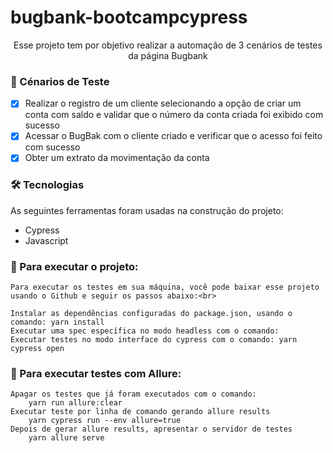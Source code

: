 # bugbank-bootcampcypress


<p align="center">Esse projeto tem por objetivo realizar a automação de 3 cenários de testes da página Bugbank</p>

### 🌱 Cénarios de Teste

- [x] Realizar o registro de um cliente selecionando a opção de criar um conta com saldo e validar que o número da conta criada foi exibido com sucesso
- [x] Acessar o BugBak com o cliente criado e verificar que o acesso foi feito com sucesso
- [x] Obter um extrato da movimentação da conta

### 🛠 Tecnologias

As seguintes ferramentas foram usadas na construção do projeto:

- Cypress
- Javascript


### 🤝 Para executar o projeto:

    Para executar os testes em sua máquina, você pode baixar esse projeto usando o Github e seguir os passos abaixo:<br>

    Instalar as dependências configuradas do package.json, usando o comando: yarn install
    Executar uma spec específica no modo headless com o comando: 
    Executar testes no modo interface do cypress com o comando: yarn cypress open

### 🤝 Para executar testes com Allure:
    Apagar os testes que já foram executados com o comando: 
        yarn run allure:clear   
    Executar teste por linha de comando gerando allure results
        yarn cypress run --env allure=true
    Depois de gerar allure results, apresentar o servidor de testes
        yarn allure serve
